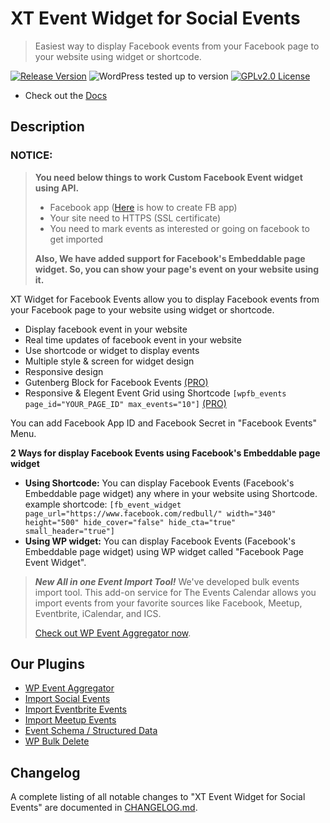 # XT Event Widget for Social Events

> Easiest way to display Facebook events from your Facebook page to your website using widget or shortcode.

[![Release Version](https://img.shields.io/github/v/release/xylusthemes/xt-facebook-events.svg)](https://github.com/xylusthemes/xt-facebook-events/releases/latest)
![WordPress tested up to version](https://img.shields.io/badge/WordPress-v5.8%20tested-success.svg)
[![GPLv2.0 License](https://img.shields.io/github/license/xylusthemes/xt-facebook-events.svg)](https://github.com/xylusthemes/xt-facebook-events/blob/master/LICENSE.txt)

* Check out the [Docs](https://docs.xylusthemes.com/docs/facebookevents/)

## Description 

### NOTICE:
>**You need below things to work Custom Facebook Event widget using API.**
>
>* Facebook app ([Here](http://docs.xylusthemes.com/docs/import-facebook-events/creating-facebook-application/) is how to create FB app)
>* Your site need to HTTPS (SSL certificate)
>* You need to mark events as interested or going on facebook to get imported
>
>**Also, We have added support for Facebook's Embeddable page widget. So, you can show your page's event on your website using it.**

XT Widget for Facebook Events allow you to display Facebook events from your Facebook page to your website using widget or shortcode.

- Display facebook event in your website 
- Real time updates of facebook event in your website
- Use shortcode or widget to display events 
- Multiple style & screen for widget design 
- Responsive design 
- Gutenberg Block for Facebook Events [(PRO)](https://xylusthemes.com/plugins/xt-facebook-events/)
- Responsive & Elegent Event Grid using Shortcode `[wpfb_events page_id="YOUR_PAGE_ID" max_events="10"]` [(PRO)](https://xylusthemes.com/plugins/xt-facebook-events/)

You can add Facebook App ID and Facebook Secret in "Facebook Events" Menu.

**2 Ways for display Facebook Events using Facebook's Embeddable page widget**

* **Using Shortcode:** You can display Facebook Events (Facebook's Embeddable page widget) any where in your website using Shortcode. example shortcode: `[fb_event_widget page_url="https://www.facebook.com/redbull/" width="340" height="500" hide_cover="false" hide_cta="true" small_header="true"]`
* **Using WP widget:** You can display Facebook Events (Facebook's Embeddable page widget) using WP widget called "Facebook Page Event Widget".

>***New All in one Event Import Tool!***
>We've developed bulk events import tool. This add-on service for The Events Calendar allows you import events from your favorite sources like Facebook, Meetup, Eventbrite, iCalendar, and ICS.
>
>[Check out WP Event Aggregator now](https://wordpress.org/plugins/wp-event-aggregator/).
>

 
## Our Plugins
* [WP Event Aggregator](https://wordpress.org/plugins/wp-event-aggregator/)
* [Import Social Events](https://wordpress.org/plugins/import-facebook-events/)
* [Import Eventbrite Events](https://wordpress.org/plugins/import-eventbrite-events/)
* [Import Meetup Events](https://wordpress.org/plugins/import-meetup-events/)
* [Event Schema / Structured Data](https://wordpress.org/plugins/event-schema/)
* [WP Bulk Delete](https://wordpress.org/plugins/wp-bulk-delete/)

## Changelog

A complete listing of all notable changes to "XT Event Widget for Social Events" are documented in [CHANGELOG.md](https://github.com/xylusthemes/xt-facebook-events/blob/develop/CHANGELOG.md).
